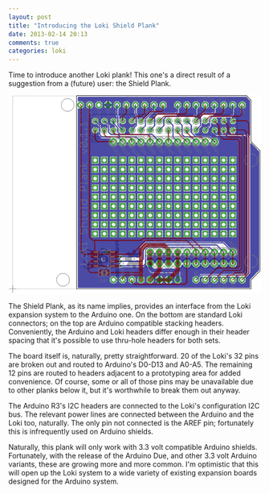```yaml
---
layout: post
title: "Introducing the Loki Shield Plank"
date: 2013-02-14 20:13
comments: true
categories: loki
---
```


Time to introduce another Loki plank! This one's a direct result of a suggestion from a (future) user: the Shield Plank.

![](https://github.com/arachnidlabs/loki/blob/master/schematics/shieldplank/shieldplank-layout.png?raw=true)

The Shield Plank, as its name implies, provides an interface from the Loki expansion system to the Arduino one. On the bottom are standard Loki connectors; on the top are Arduino compatible stacking headers. Conveniently, the Arduino and Loki headers differ enough in their header spacing that it's possible to use thru-hole headers for both sets.

The board itself is, naturally, pretty straightforward. 20 of the Loki's 32 pins are broken out and routed to Arduino's D0-D13 and A0-A5. The remaining 12 pins are routed to headers adjacent to a prototyping area for added convenience. Of course, some or all of those pins may be unavailable due to other planks below it, but it's worthwhile to break them out anyway.

The Arduino R3's I2C headers are connected to the Loki's configuration I2C bus. The relevant power lines are connected between the Arduino and the Loki too, naturally. The only pin not connected is the AREF pin; fortunately this is infrequently used on Arduino shields.

Naturally, this plank will only work with 3.3 volt compatible Arduino shields. Fortunately, with the release of the Arduino Due, and other 3.3 volt Arduino variants, these are growing more and more common. I'm optimistic that this will open up the Loki system to a wide variety of existing expansion boards designed for the Arduino system.
